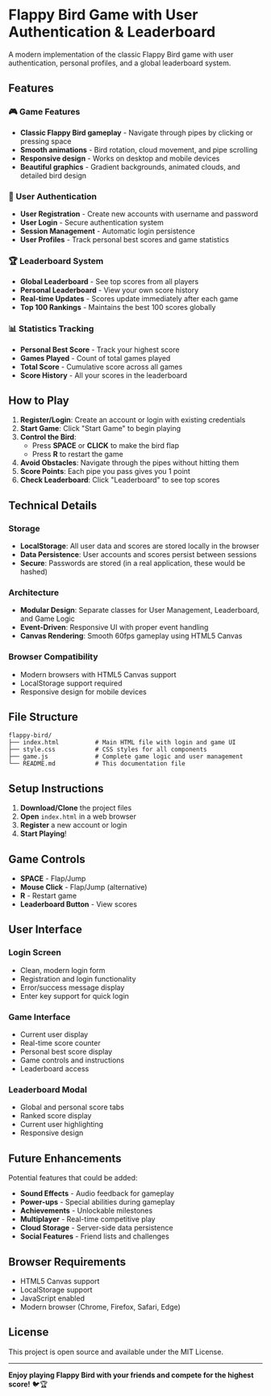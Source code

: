 # Flappy Bird Game with User Authentication & Leaderboard

A modern implementation of the classic Flappy Bird game with user authentication, personal profiles, and a global leaderboard system.

## Features

### 🎮 Game Features
- **Classic Flappy Bird gameplay** - Navigate through pipes by clicking or pressing space
- **Smooth animations** - Bird rotation, cloud movement, and pipe scrolling
- **Responsive design** - Works on desktop and mobile devices
- **Beautiful graphics** - Gradient backgrounds, animated clouds, and detailed bird design

### 👤 User Authentication
- **User Registration** - Create new accounts with username and password
- **User Login** - Secure authentication system
- **Session Management** - Automatic login persistence
- **User Profiles** - Track personal best scores and game statistics

### 🏆 Leaderboard System
- **Global Leaderboard** - See top scores from all players
- **Personal Leaderboard** - View your own score history
- **Real-time Updates** - Scores update immediately after each game
- **Top 100 Rankings** - Maintains the best 100 scores globally

### 📊 Statistics Tracking
- **Personal Best Score** - Track your highest score
- **Games Played** - Count of total games played
- **Total Score** - Cumulative score across all games
- **Score History** - All your scores in the leaderboard

## How to Play

1. **Register/Login**: Create an account or login with existing credentials
2. **Start Game**: Click "Start Game" to begin playing
3. **Control the Bird**: 
   - Press **SPACE** or **CLICK** to make the bird flap
   - Press **R** to restart the game
4. **Avoid Obstacles**: Navigate through the pipes without hitting them
5. **Score Points**: Each pipe you pass gives you 1 point
6. **Check Leaderboard**: Click "Leaderboard" to see top scores

## Technical Details

### Storage
- **LocalStorage**: All user data and scores are stored locally in the browser
- **Data Persistence**: User accounts and scores persist between sessions
- **Secure**: Passwords are stored (in a real application, these would be hashed)

### Architecture
- **Modular Design**: Separate classes for User Management, Leaderboard, and Game Logic
- **Event-Driven**: Responsive UI with proper event handling
- **Canvas Rendering**: Smooth 60fps gameplay using HTML5 Canvas

### Browser Compatibility
- Modern browsers with HTML5 Canvas support
- LocalStorage support required
- Responsive design for mobile devices

## File Structure

```
flappy-bird/
├── index.html          # Main HTML file with login and game UI
├── style.css           # CSS styles for all components
├── game.js             # Complete game logic and user management
└── README.md           # This documentation file
```

## Setup Instructions

1. **Download/Clone** the project files
2. **Open** `index.html` in a web browser
3. **Register** a new account or login
4. **Start Playing**!

## Game Controls

- **SPACE** - Flap/Jump
- **Mouse Click** - Flap/Jump (alternative)
- **R** - Restart game
- **Leaderboard Button** - View scores

## User Interface

### Login Screen
- Clean, modern login form
- Registration and login functionality
- Error/success message display
- Enter key support for quick login

### Game Interface
- Current user display
- Real-time score counter
- Personal best score display
- Game controls and instructions
- Leaderboard access

### Leaderboard Modal
- Global and personal score tabs
- Ranked score display
- Current user highlighting
- Responsive design

## Future Enhancements

Potential features that could be added:
- **Sound Effects** - Audio feedback for gameplay
- **Power-ups** - Special abilities during gameplay
- **Achievements** - Unlockable milestones
- **Multiplayer** - Real-time competitive play
- **Cloud Storage** - Server-side data persistence
- **Social Features** - Friend lists and challenges

## Browser Requirements

- HTML5 Canvas support
- LocalStorage support
- JavaScript enabled
- Modern browser (Chrome, Firefox, Safari, Edge)

## License

This project is open source and available under the MIT License.

---

**Enjoy playing Flappy Bird with your friends and compete for the highest score!** 🐦🏆
